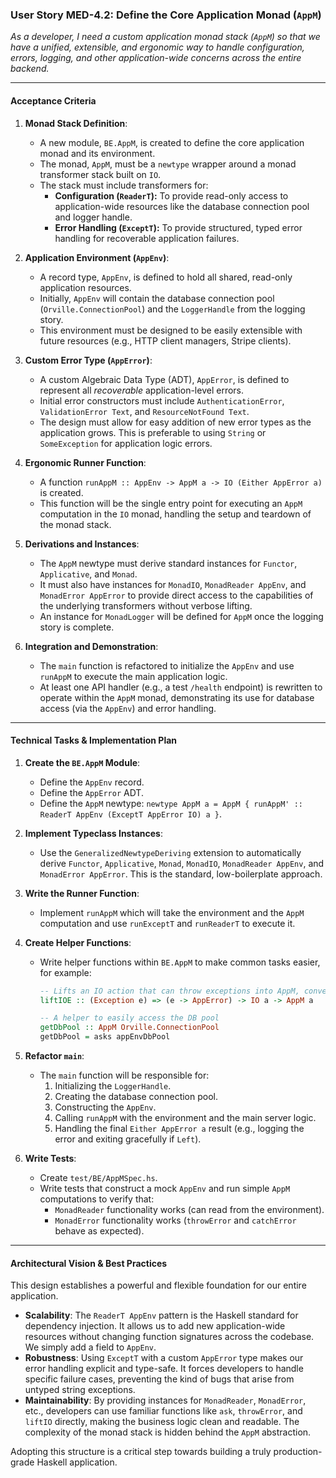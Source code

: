### **User Story MED-4.2: Define the Core Application Monad (`AppM`)**

*As a developer, I need a custom application monad stack (`AppM`) so that we have a unified, extensible, and ergonomic way to handle configuration, errors, logging, and other application-wide concerns across the entire backend.*

-----

#### **Acceptance Criteria**

1.  **Monad Stack Definition**:

      * A new module, `BE.AppM`, is created to define the core application monad and its environment.
      * The monad, `AppM`, must be a `newtype` wrapper around a monad transformer stack built on `IO`.
      * The stack must include transformers for:
          * **Configuration (`ReaderT`):** To provide read-only access to application-wide resources like the database connection pool and logger handle.
          * **Error Handling (`ExceptT`):** To provide structured, typed error handling for recoverable application failures.

2.  **Application Environment (`AppEnv`)**:

      * A record type, `AppEnv`, is defined to hold all shared, read-only application resources.
      * Initially, `AppEnv` will contain the database connection pool (`Orville.ConnectionPool`) and the `LoggerHandle` from the logging story.
      * This environment must be designed to be easily extensible with future resources (e.g., HTTP client managers, Stripe clients).

3.  **Custom Error Type (`AppError`)**:

      * A custom Algebraic Data Type (ADT), `AppError`, is defined to represent all *recoverable* application-level errors.
      * Initial error constructors must include `AuthenticationError`, `ValidationError Text`, and `ResourceNotFound Text`.
      * The design must allow for easy addition of new error types as the application grows. This is preferable to using `String` or `SomeException` for application logic errors.

4.  **Ergonomic Runner Function**:

      * A function `runAppM :: AppEnv -> AppM a -> IO (Either AppError a)` is created.
      * This function will be the single entry point for executing an `AppM` computation in the `IO` monad, handling the setup and teardown of the monad stack.

5.  **Derivations and Instances**:

      * The `AppM` newtype must derive standard instances for `Functor`, `Applicative`, and `Monad`.
      * It must also have instances for `MonadIO`, `MonadReader AppEnv`, and `MonadError AppError` to provide direct access to the capabilities of the underlying transformers without verbose lifting.
      * An instance for `MonadLogger` will be defined for `AppM` once the logging story is complete.

6.  **Integration and Demonstration**:

      * The `main` function is refactored to initialize the `AppEnv` and use `runAppM` to execute the main application logic.
      * At least one API handler (e.g., a test `/health` endpoint) is rewritten to operate within the `AppM` monad, demonstrating its use for database access (via the `AppEnv`) and error handling.

-----

#### **Technical Tasks & Implementation Plan**

1.  **Create the `BE.AppM` Module**:

      * Define the `AppEnv` record.
      * Define the `AppError` ADT.
      * Define the `AppM` newtype: `newtype AppM a = AppM { runAppM' :: ReaderT AppEnv (ExceptT AppError IO) a }`.

2.  **Implement Typeclass Instances**:

      * Use the `GeneralizedNewtypeDeriving` extension to automatically derive `Functor`, `Applicative`, `Monad`, `MonadIO`, `MonadReader AppEnv`, and `MonadError AppError`. This is the standard, low-boilerplate approach.

3.  **Write the Runner Function**:

      * Implement `runAppM` which will take the environment and the `AppM` computation and use `runExceptT` and `runReaderT` to execute it.

4.  **Create Helper Functions**:

      * Write helper functions within `BE.AppM` to make common tasks easier, for example:
        ```haskell
        -- Lifts an IO action that can throw exceptions into AppM, converting exceptions to a specific AppError.
        liftIOE :: (Exception e) => (e -> AppError) -> IO a -> AppM a

        -- A helper to easily access the DB pool
        getDbPool :: AppM Orville.ConnectionPool
        getDbPool = asks appEnvDbPool
        ```

5.  **Refactor `main`**:

      * The `main` function will be responsible for:
        1.  Initializing the `LoggerHandle`.
        2.  Creating the database connection pool.
        3.  Constructing the `AppEnv`.
        4.  Calling `runAppM` with the environment and the main server logic.
        5.  Handling the final `Either AppError a` result (e.g., logging the error and exiting gracefully if `Left`).

6.  **Write Tests**:

      * Create `test/BE/AppMSpec.hs`.
      * Write tests that construct a mock `AppEnv` and run simple `AppM` computations to verify that:
          * `MonadReader` functionality works (can read from the environment).
          * `MonadError` functionality works (`throwError` and `catchError` behave as expected).

-----

#### **Architectural Vision & Best Practices**

This design establishes a powerful and flexible foundation for our entire application.

  * **Scalability**: The `ReaderT AppEnv` pattern is the Haskell standard for dependency injection. It allows us to add new application-wide resources without changing function signatures across the codebase. We simply add a field to `AppEnv`.
  * **Robustness**: Using `ExceptT` with a custom `AppError` type makes our error handling explicit and type-safe. It forces developers to handle specific failure cases, preventing the kind of bugs that arise from untyped string exceptions.
  * **Maintainability**: By providing instances for `MonadReader`, `MonadError`, etc., developers can use familiar functions like `ask`, `throwError`, and `liftIO` directly, making the business logic clean and readable. The complexity of the monad stack is hidden behind the `AppM` abstraction.

Adopting this structure is a critical step towards building a truly production-grade Haskell application.
